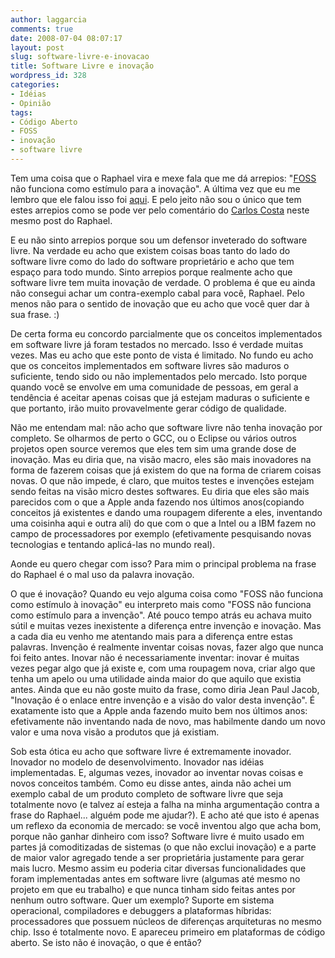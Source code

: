```yaml
---
author: laggarcia
comments: true
date: 2008-07-04 08:07:17
layout: post
slug: software-livre-e-inovacao
title: Software Livre e inovação
wordpress_id: 328
categories:
- Idéias
- Opinião
tags:
- Código Aberto
- FOSS
- inovação
- software livre
---
```


Tem uma coisa que o Raphael vira e mexe fala que me dá arrepios: "[FOSS](http://en.wikipedia.org/wiki/Free_and_open_source_software) não funciona como estímulo para a inovação". A última vez que eu me lembro que ele falou isso foi [aqui](http://log4dev.com/2008/04/24/como-financiar-a-producao-de-uma-economia-onde-o-consumo-e-livre/). E pelo jeito não sou o único que tem estes arrepios como se pode ver pelo comentário do [Carlos Costa](http://www.carloscosta.org/) neste mesmo post do Raphael.

E eu não sinto arrepios porque sou  um defensor inveterado do software livre. Na verdade eu acho que existem coisas boas tanto do lado do software livre como do lado do software proprietário e acho que tem espaço para todo mundo. Sinto arrepios porque realmente acho que software livre tem muita inovação de verdade. O problema é que eu ainda não consegui achar um contra-exemplo cabal para você, Raphael. Pelo menos não para o sentido de inovação que eu acho que você quer dar à sua frase. :)

De certa forma eu concordo parcialmente que os conceitos implementados em software livre  já foram testados no mercado. Isso é verdade muitas vezes. Mas eu acho que este ponto de vista é limitado. No fundo eu acho que os conceitos implementados em software livres são maduros o suficiente, tendo sido ou não implementados pelo mercado. Isto porque quando você se envolve em uma comunidade de pessoas, em geral a tendência é aceitar apenas coisas que já estejam maduras o suficiente e que portanto, irão muito provavelmente gerar código de qualidade.

Não me entendam mal: não acho que software livre não tenha inovação por completo. Se olharmos de perto o GCC, ou o Eclipse ou vários outros projetos open source veremos que eles tem sim uma grande dose de inovação. Mas eu diria que, na visão macro, eles são mais inovadores na forma de fazerem coisas que já existem do que na forma de criarem coisas novas. O que não impede, é claro, que muitos testes e invenções estejam sendo feitas na visão micro destes softwares. Eu diria que eles são mais parecidos com o que a Apple anda fazendo nos últimos anos(copiando conceitos já existentes e dando uma roupagem diferente a eles, inventando uma coisinha aqui e outra ali) do que com o que a Intel ou a IBM fazem no campo de processadores por exemplo (efetivamente pesquisando novas tecnologias e tentando aplicá-las no mundo real).

Aonde eu quero chegar com isso? Para mim o principal problema na frase do Raphael é o mal uso da palavra inovação.

O que é inovação? Quando eu vejo alguma coisa como "FOSS não funciona como estímulo à inovação" eu interpreto mais como "FOSS não funciona como estímulo para a invenção". Até pouco tempo atrás eu achava muito sútil e muitas vezes inexistente a diferença entre invenção e inovação. Mas a cada dia eu venho me atentando mais para a diferença entre estas palavras. Invenção é realmente inventar coisas novas, fazer algo que nunca foi feito antes. Inovar não é necessariamente inventar: inovar é muitas vezes pegar algo que já existe e, com uma roupagem nova, criar algo que tenha um apelo ou uma utilidade ainda maior do que aquilo que existia antes. Ainda que eu não goste muito da frase, como diria Jean Paul Jacob, "Inovação é o enlace entre invenção e a visão do valor desta invenção". É exatamente isto que a Apple anda fazendo muito bem nos últimos anos: efetivamente não inventando nada de novo, mas habilmente dando um novo valor e uma nova visão a produtos que já existiam.

Sob esta ótica eu acho que software livre é extremamente inovador. Inovador no modelo de desenvolvimento. Inovador nas idéias implementadas. E, algumas vezes, inovador ao inventar novas coisas e novos conceitos também. Como eu disse antes, ainda não achei um exemplo cabal de um produto completo de software livre que seja totalmente novo (e talvez aí esteja a falha na minha argumentação contra a frase do Raphael... alguém pode me ajudar?). E acho até que isto é apenas um reflexo da economia de mercado: se você inventou algo que acha bom, porque não ganhar dinheiro com isso? Software livre é muito usado em partes já comoditizadas de sistemas (o que não exclui inovação) e a parte de maior valor agregado tende a ser proprietária justamente para gerar mais lucro. Mesmo assim eu poderia citar diversas funcionalidades que foram implementadas antes em software livre (algumas até mesmo no projeto em que eu trabalho) e que nunca tinham sido feitas antes por nenhum outro software. Quer um exemplo? Suporte em sistema operacional, compiladores e debuggers a plataformas híbridas: processadores que possuem núcleos de diferenças arquiteturas no mesmo chip. Isso é totalmente novo. E apareceu primeiro em plataformas de código aberto. Se isto não é inovação, o que é então?
